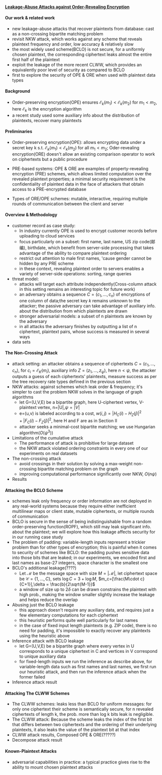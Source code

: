 #### [Leakage-Abuse Attacks against Order-Revealing Encryption ](https://www.ieee-security.org/TC/SP2017/papers/433.pdf)

#### Our work & related work

- new leakage-abuse attacks that recover plaintexts from database: cast as a non-crossing bipartite matching problem
- revisit NKW attack, which works against any scheme that reveals plaintext frequency and order, low accuracy & relatively slow
- the most widely used scheme(BCLO) is not secure, for a uniformly chosen plaintext, the corresponding ciphertext leaks almost the entire first half of the plaintext
- exploit the leakage of the more recent CLWW, which provides an equivalently poor level of security as compared to BCLO
- first to explore the security of OPE & ORE when used with plaintext data types

#### Background

- Order-preserving encryption(OPE) ensures $\mathcal{E}_k(m_1)<\mathcal{E}_k(m_2)$ for $m_1<m_2$, here $\mathcal{E}_k$ is the encryption algorithm
- a recent study used some auxiliary info about the distribution of plaintexts, recover many plaintexts

#### Preliminaries

- Order-preserving encryption(OPE): allows encrypting data under a secret key k s.t. $\mathcal{E}_k(m_1)<\mathcal{E}_k(m_2)$ for all $m_1<m_2$;  Oder-revealing encryption(ORE) doesn't allow an existing comparison operator to work on ciphertexts but a public procedure

- PRE-based systems: OPE & ORE are examples of property-revealing encryption (PRE) schemes, which allows limited computation over the revealed plaintext properties; a minimal security requirement is the confidentiality of plaintext data in the face of attackers that obtain access to a PRE-encrypted database
- Types of ORE/OPE schemes: mutable, interactive, requiring multiple rounds of communication between the client and server

#### Overview & Methodology

- customer record as case study:
  - In industry currently OPE is used to encrypt customer records before uploading to cloud services
  -  focus particularly on a subset: first name, last name, US zip code(邮编), birthdate, which benefit from server-side processing that takes advantage of the ability to compare plaintext ordering
  - restrict out attention to male first names, 'cause gender cannot be hidden by any PRE scheme
  - in these context, revealing plaintext order to servers enables a variety of server-side operations: sorting, range queries
- threat model:
  - attacks will target each attribute independently(Cross-column attack in this setting remains an interesting topic for future work)
  - an adversary obtains a sequence $C=(c_1,...,c_n)$ of encryptions of one column of data;the secret key $k$ remains unknown to the attacker; the passive adversary can take advantage of auxiliary info. about the distribution from which plaintexts are drawn
  - stronger adversarial models: a subset of n plaintexts are known by the adversary
  - in all attacks the adversary finishes by outputting a list of n ciphertext, plaintext pairs, whose success is measured in several ways
- data sets

#### The Non-Crossing Attack

- attack setting: an attacker obtains a sequence of  ciphertexts $C=(c_1,\ldots,c_n)$, for $c_i=\mathcal{E}_K(m_i)$, auxiliary info $Z=(z_1,\ldots,z_\psi)$, here $n<\psi$, the attacker outputs a guess of each ciphertexts' plaintexts, measure success as per the tree recovery rate types defined in the previous section
- NKW attacks: against schemes which leak order & frequency; it's simpler to cast the problem NKW solves in the language of graph algorithms
  - let G=(U,V,E) be a bipartite graph, here U-ciphertext vertex, V-plaintext vertex, n=|U|,$\psi=|V|$
  - e=(u,v) is labeled according to a cost, $w(i,j)=|H_C(i)-H_Z(j)|^2+|F_C(i)-F_Z(j)|^2$, here H and F are as in Section II
  - attacker seeks a minimal-cost bipartite matching; we use Hungarian algorithm($O(\psi^3)$)
- Limitations of the cumulative attack
  - The performance of attack is prohibitive for large dataset
  - the NKW attack violated ordering constraints in every one of our experiments on real datasets
- The non-crossing attack
  - avoid crossings in their solution by solving a max-weight non-crossing bipartite matching problem on the graph
  - improving computational performance significantly over NKW, $O(n\psi)$
- Results

#### Attacking the BCLO Scheme

- schemes leak only frequency or order information are not deployed in any real-world systems because they require either inefficient multilinear maps or client state, mutable ciphertexts, or multiple rounds of communication
- BCLO is secure in the sense of being indistinguishable from a random order-preserving function(ROPF), which still may leak significant info. about the plaintext; we will explore how this leakage affects security for in our running case study
- The problem of padding: variable-length inputs represent a trickier problem than for other types of encryption; this is painful when it comes to security of schemes like BCLO: the padding pushes sensitive data into those bits that are leaked; in our experiments, we encoded first and last names as base-27 integers, space character is the smallest one
- BCLO's additional leakage(????)
  - Let $\mathcal{M}$ be the message space with size $M=|\mathcal{M}|$, let ciphertext space be $\mathcal{C}=\{1,...,C\}$, sets $\log C=3+\log M$, $m_c=[\frac{M\cdot c}{C+1}],\delta = \frac{b}{2\sqrt{M-1}}$
  - a window of size up to $2\delta$ can be drawn constrains the plaintext with high prob., making the window smaller slightly increase the leakage and helps reduce the overlap
- Abusing just the BCLO leakage
  - this approach doesn't require any auxiliary data, and requires just a few elementary computations for each ciphertext
  - this heuristic performs quite well particularly for last names
  - in the case of fixed input length plaintexts (e.g. ZIP code), there is no need for padding, it's impossible to exactly recover any plaintexts using the heuristic above
- Inference attack with BCLO leakage
  - let G=(U,V,E) be a bipartite graph where every vertex in U corresponds to a unique ciphertext in C and vertices in V correspond to unique auxiliary data
  - for fixed-length inputs we run the inference as describe above, for variable-length data such as first names and last names, we first run our heuristic attack, and then run the inference attack when the former failed
- Inference attack result

#### Attacking The CLWW Schemes

- The CLWW schemes: leaks less than BCLO for uniform messages: for only one ciphertext their scheme is semantically secure, for n revealed ciphertexts of length k, the prob. more than log k bits leak is negligible.
- The CLWW attack: Because the scheme leaks the index of the first bit that differs between two ciphertexts and the ordering of their underlying plaintexts, it also leaks the value of the plaintext bit at that index
- CLWW attack results, Composed OPE & ORE(?????)
- Decompose attack result

#### Known-Plaintext Attacks

- adversarial capabilities in practice: a typical practice gives rise to the ability to mount chosen plaintext attacks